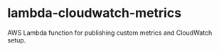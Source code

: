 # lambda-cloudwatch-metrics
AWS Lambda function for publishing custom metrics and CloudWatch setup.
